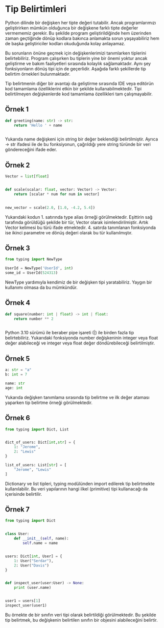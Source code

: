 # Tip Belirtimleri

Python dilinde bir değişken her tipte değeri tutabilir. Ancak programlarımızı geliştirirken mümkün olduğunca bir değişkene farklı tipte değerler vermememiz gerekir. Bu şekilde program geliştirildiğinde hem üzerinden zaman geçtiğinde dönüp kodlara bakınca anlamakta sorun yaşayabiliriz hem de başka geliştiriciler kodları okuduğunda kolay anlayamaz.

Bu sorunların önüne geçmek için değişkenlerimizi tanımlarken tiplerini belirtebiliriz. Program çalışırken bu tiplerin yine bir önemi yoktur ancak geliştirme ve bakım faaliyetleri sırasında kolaylık sağlamaktadır. Aynı şey fonksiyonların dönüş tipi için de geçerlidir. Aşağıda farklı şekillerde tip belirtim örnekleri bulunmaktadır.

Tip belirtmenin diğer bir avantajı da geliştirme sırasında IDE veya editörün kod tamamlama özelliklerini etkin bir şekilde kullanabilmektedir. Tipi belirtilmeyen değişkenlerde kod tamamlama özellikleri tam çalışmayabilir.

## Örnek 1

```python
def greeting(name: str) -> str:
    return 'Hello ' + name
    
```

Yukarıda name değişkeni için string bir değer beklendiği belirtilmiştir. Ayrıca -> str ifadesi ile de bu fonksiyonun, çağrıldığı yere string türünde bir veri göndereceğini ifade eder.

## Örnek 2

```python
Vector = list[float]


def scale(scalar: float, vector: Vector) -> Vector:
    return [scalar * num for num in vector]
    

new_vector = scale(2.0, [1.0, -4.2, 5.4])

```

Yukarıdaki kodun 1. satırında type alias örneği görülmektedir. Eşittirin sağ tarafında görüldüğü şekilde bir tür, Vector olarak isimlendirilmiştir. Artık Vector kelimesi bu türü ifade etmektedir. 4. satırda tanımlanan fonksiyonda ise ikinci parametre ve dönüş değeri olarak bu tür kullanılmıştır.

## Örnek 3

```python
from typing import NewType

UserId = NewType('UserId', int)
some_id = UserId(524313)

```

NewType yardımıyla kendimiz de bir değişken tipi yaratabiliriz. Yaygın bir kullanımı olmasa da bu mümkündür.

## Örnek 4

```python
def square(number: int | float) -> int | float:
    return number ** 2
    
```

Python 3.10 sürümü ile beraber pipe işareti (|) ile birden fazla tip belirtebiliriz. Yukarıdaki fonksiyonda number değişkeninin integer veya float değer alabileceği ve integer veya float değer döndürebileceği belirtilmiştir.

## Örnek 5

```python
a: str = "a"
b: int = 7

name: str
age: int

```

Yukarıda değişken tanımlama sırasında tip belirtme ve ilk değer ataması yaparken tip belirtme örneği görülmektedir.

## Örnek 6

```python
from typing import Dict, List


dict_of_users: Dict[int,str] = {
    1: "Jerome",
    2: "Lewis"
}

list_of_users: List[str] = [
    "Jerome", "Lewis"
]

```

Dictionary ve list tipleri, typing modülünden import edilerek tip belirtmekte kullanılabilir. Bu veri yapılarının hangi ilkel (primitive) tipi kullanacağı da içerisinde belirtilir.

## Örnek 7

```python
from typing import Dict


class User:
    def __init__(self, name):
        self.name = name


users: Dict[int, User] = {
    1: User("Serdar"),
    2: User("Davis")
}


def inspect_user(user:User) -> None:
    print (user.name)


user1 = users[1]
inspect_user(user1)

```

Bu örnekte de bir sınıfın veri tipi olarak belirtildiği görülmektedir. Bu şekilde tip belirtmek, bu değişkenin belirtilen sınıfın bir objesini alabileceğini belirtir.
